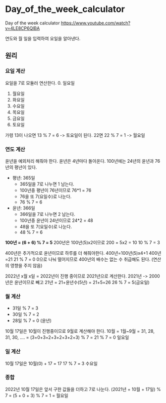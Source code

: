 # Day_of_the_week_calculator
Day of the week calculator
https://www.youtube.com/watch?v=4LE8CP6QlBA

연도와 월 일을 입력하여 요일을 알아낸다.
## 원리

### 요일 계산
요일을 7로 모듈러 연산한다.
0. 일요일
1. 월요일
2. 화요일
3. 수요일
4. 목요일
5. 금요일
6. 토요일

가령 13이 나오면 13 % 7 = 6 -> 토요일이 된다.
22면 22 % 7 = 1 -> 월요일

### 연도 계산
윤년을 예외처리 해줘야 한다.
윤년은 4년마다 돌아온다.
100년에는 24년의 윤년과 76년의 평년이 있다.
+ 평년: 365일
  + 365일을 7로 나누면 1 남는다.
  + 100년중 평년이 76년이므로 76*1 = 76 
  + 76을 또 7(요일수)로 나눈다.
  + 76 % 7 = 6
+ 윤년: 366일
  + 366일을 7로 나누면 2 남는다.
  + 100년중 윤년이 24년이므로 24*2 = 48
  + 48을 또 7(요일수)로 나눈다.
  + 48 % 7 = 6

**100년 = (6 + 6) % 7 = 5**
200년은 100년(5)x2이므로
200 = 5x2 = 10
10 % 7 = 3

400년은 추가적으로 윤년이므로 하루를 더 해줘야한다.
400년=100년(5)x4+1
400년=21
21 % 7 = 0
0으로 나눠 떨어지므로 400년의 배수는 없는 수 취급해도 된다. (연산의 영향을 주지 않음)

2022년 x월 x일 = 2022년이 진행 중이므로 2021년으로 계산한다.
2021년 -> 2000년은 윤년이므로 빼고 21년 = 21+윤년수(5년) = 21+5=26 
26 % 7 = 5(금요일)

### 월 계산
+ 31일 % 7 = 3
+ 30일 % 7 = 2
+ 28일 % 7 = 0 (윤년)

10월 17일은 10월이 진행중이므로 9월로 계산해야 한다.
10월 = 1월~9월 = 31, 28, 31, 30, .... = (3+0+3+2+3+2+3+2+3) % 7 = 21 % 7 = 0
일요일

### 일 계산 
10월 17일은 10월(0) + 17 = 17
17 % 7 = 3
수요일

### 종합
2022년 10월 17일은 앞서 구한 값들을 더하고 7로 나눈다.
(2021년 + 10월 + 17일) % 7
= (5 + 0 + 3) % 7 = 1 = 월요일